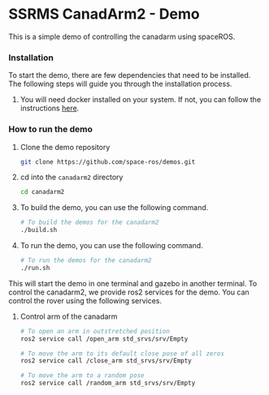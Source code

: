 # SSRMS CanadArm2 - Demo

This is a simple demo of controlling the canadarm using spaceROS.

### Installation

To start the demo, there are few dependencies that need to be installed. The following steps will guide you through the installation process.

1. You will need docker installed on your system. If not, you can follow the instructions [here](https://docs.docker.com/get-docker/).

### How to run the demo

1. Clone the demo repository
    ```bash
    git clone https://github.com/space-ros/demos.git
    ```
2. cd into the `canadarm2` directory
    ```bash
    cd canadarm2
    ```
3. To build the demo, you can use the following command.
    ```bash
    # To build the demos for the canadarm2
    ./build.sh
    ```
4. To run the demo, you can use the following command.
    ```bash
    # To run the demos for the canadarm2
    ./run.sh
    ```

This will start the demo in one terminal and gazebo in another terminal. To control the canadarm2, we provide ros2 services for the demo. You can control the rover using the following services.

1. Control arm of the canadarm

    ```bash
    # To open an arm in outstretched position
    ros2 service call /open_arm std_srvs/srv/Empty

    # To move the arm to its default close pose of all zeros
    ros2 service call /close_arm std_srvs/srv/Empty

    # To move the arm to a random pose
    ros2 service call /random_arm std_srvs/srv/Empty
    ```
